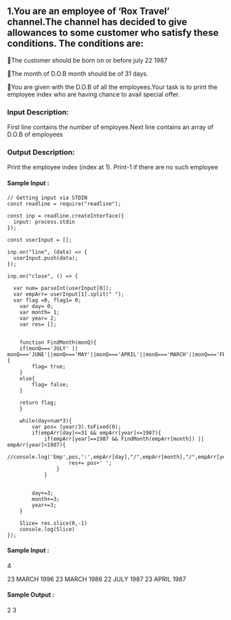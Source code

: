 ## 1.You are an employee of ‘Rox Travel’ channel.The channel has decided to give allowances to some customer who satisfy these conditions. The conditions are:

  🔹The customer should be born on or before july 22 1987
  
  🔹The month of D.O.B month should be of 31 days.
  
  🔹You are given with the D.O.B of all the employees.Your task is to print the employee index who are having chance to avail special offer.

### Input Description:
First line contains the number of employee.Next line contains an array of D.O.B of employees

### Output Description:
Print the employee index (index at 1). Print-1 if there are no such employee
#### Sample Input :
```
// Getting input via STDIN
const readline = require("readline");

const inp = readline.createInterface({
  input: process.stdin
});

const userInput = [];

inp.on("line", (data) => {
  userInput.push(data);
});

inp.on("close", () => {
    
  var num= parseInt(userInput[0]);
  var empArr= userInput[1].split(" ");
  var flag =0, flag1= 0;
    var day= 0;
    var month= 1;
    var year= 2;
    var res= [];
    
    
    function FindMonth(monQ){
    if(monQ==='JULY' || monQ==='JUNE'||monQ==='MAY'||monQ==='APRIL'||monQ==='MARCH'||monQ==='FEBRUARY'||monQ==='JANUARY'){
        flag= true;
    }
    else{
        flag= false;
    }
    
    return flag;
    }
    
    while(day<num*3){
        var pos= (year/3).toFixed(0);
        if(empArr[day]<=31 && empArr[year]<=1987){
            if(empArr[year]==1987 && FindMonth(empArr[month]) || empArr[year]<1987){
                     //console.log('Emp',pos,':',empArr[day],"/",empArr[month],"/",empArr[year]);
                    res+= pos+' ';
                }
            }
            
        
        day+=3;
        month+=3;
        year+=3;
    }
    
    Slice= res.slice(0,-1)
    console.log(Slice)
});
```

#### Sample Input :
4

23 MARCH 1996 23 MARCH 1986 22 JULY 1987 23 APRIL 1987

#### Sample Output :
2 3
